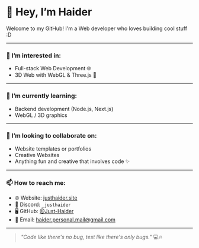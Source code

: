 # 👋 Hey, I’m Haider

Welcome to my GitHub! I'm a Web developer who loves building cool stuff :D

---

### 👀 I’m interested in:
- Full-stack Web Development 🌐 
- 3D Web with WebGL & Three.js 🧊  

---

### 🌱 I’m currently learning:
- Backend development (Node.js, Next.js)  
- WebGL / 3D graphics

---

### 💞️ I’m looking to collaborate on:
- Website templates or portfolios  
- Creative Websites
- Anything fun and creative that involves code ✨  

---

### 📫 How to reach me:
- 🌐 Website: [justhaider.site](https://justhaider.site)
- 💬 Discord: `_justhaider`
- 🖥️ GitHub: [@Just-Haider](https://github.com/Just-Haider)
- 📧 Email: haider.personal.mail@gmail.com

---

> _"Code like there's no bug, test like there's only bugs."_ 💻🔥
